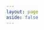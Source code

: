 ```yaml
---
layout: page
aside: false
---
```


<script setup lang="ts">
import TeamPage from '../components/team/TeamPage.vue'
</script>

<TeamPage />
